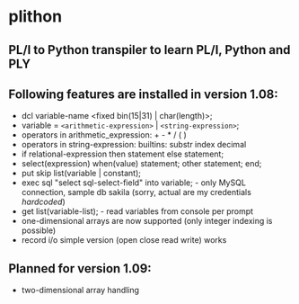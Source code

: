 # plithon
## PL/I to Python transpiler to learn PL/I, Python and PLY
## Following features are installed in version 1.08:
-  dcl variable-name <fixed bin(15|31) | char(length)>;
-  variable = `<arithmetic-expression>` | `<string-expression>`;
-  operators in arithmetic_expression: + - * / ( )
-  operators in string-expression: builtins: substr index decimal
-  if relational-expression then statement else statement;
-  select(expression) when(value) statement; other statement; end; 
-  put skip list(variable | constant);
-  exec sql "select  sql-select-field" into variable; - only MySQL connection, sample db sakila (sorry, actual are my credentials _hardcoded_)
-  get list(variable-list); - read variables from console per prompt
-  one-dimensional arrays are now supported (only integer indexing is possible)
-  record i/o simple version (open close read write) works
## Planned for version 1.09:
- two-dimensional array handling
